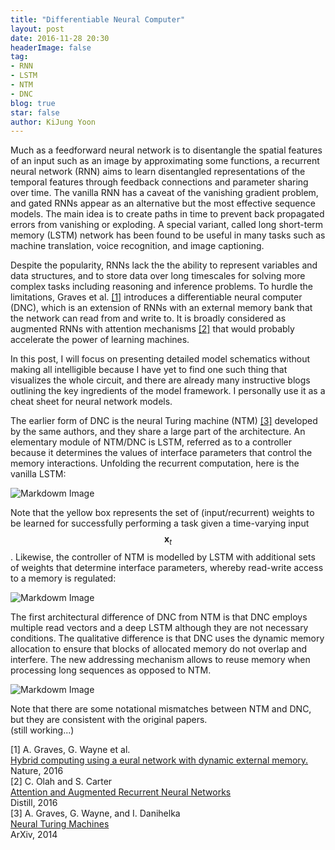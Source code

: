 ```yaml
---
title: "Differentiable Neural Computer"
layout: post
date: 2016-11-28 20:30
headerImage: false
tag:
- RNN
- LSTM
- NTM
- DNC
blog: true
star: false
author: KiJung Yoon
---
```


Much as a feedforward neural network is to disentangle the spatial features of an input such as an image by approximating some functions, a recurrent neural network (RNN) aims to learn disentangled representations of the temporal features through feedback connections and parameter sharing over time. The vanilla RNN has a caveat of the vanishing gradient problem, and gated RNNs appear as an alternative but the most effective sequence models. The main idea is to create paths in time to prevent back propagated errors from vanishing or exploding. A special variant, called long short-term memory (LSTM) network has been found to be useful in many tasks such as machine translation, voice recognition, and image captioning.

Despite the popularity, RNNs lack the the ability to represent variables and data structures, and to store data over long timescales for solving more complex tasks including reasoning and inference problems. To hurdle the limitations, Graves et al. [[1]](http://www.nature.com/nature/journal/v538/n7626/full/nature20101.html) introduces a differentiable neural computer (DNC), which is an extension of RNNs with an external memory bank that the network can read from and write to. It is broadly considered as augmented RNNs with attention mechanisms [[2]](http://distill.pub/2016/augmented-rnns/#adaptive-computation-time) that would probably accelerate the power of learning machines.

In this post, I will focus on presenting detailed model schematics without making all intelligible because I have yet to find one such thing that visualizes the whole circuit, and there are already many instructive blogs outlining the key ingredients of the model framework. I personally use it as a cheat sheet for neural network models.

The earlier form of DNC is the neural Turing machine (NTM) [[3]](https://arxiv.org/abs/1410.5401) developed by the same authors, and they share a large part of the architecture. An elementary module of NTM/DNC is LSTM, referred as to a controller because it determines the values of interface parameters that control the memory interactions. Unfolding the recurrent computation, here is the vanilla LSTM:

![Markdowm Image](https://kijungyoon.github.io/assets/images/lstm.png)

Note that the yellow box represents the set of (input/recurrent) weights to be learned for successfully performing a task given a time-varying input $$\mathbf{x}_t$$. Likewise, the controller of NTM is modelled by LSTM with additional sets of weights that determine interface parameters, whereby read-write access to a memory is regulated:

![Markdowm Image](https://kijungyoon.github.io/assets/images/ntm.png)

The first architectural difference of DNC from NTM is that DNC employs multiple read vectors and a deep LSTM although they are not necessary conditions. The qualitative difference is that DNC uses the dynamic memory allocation to ensure that blocks of allocated memory do not overlap and interfere. The new addressing mechanism allows to reuse memory when processing long sequences as opposed to NTM.

![Markdowm Image](https://kijungyoon.github.io/assets/images/dnc.png)

Note that there are some notational mismatches between NTM and DNC, but they are consistent with the original papers.<br>
(still working...)

[1] A. Graves, G. Wayne et al.<br>
<a href="https://www.nature.com/nature/journal/v538/n7626/full/nature20101.html" target="_blank">Hybrid computing using a eural network with dynamic external memory.</a><br>
Nature, 2016<br>
[2] C. Olah and S. Carter <br>
<a href="http://distill.pub/2016/augmented-rnns/#adaptive-computation-time" target="_blank">Attention and Augmented Recurrent Neural Networks</a><br>
Distill, 2016<br>
[3] A. Graves, G. Wayne, and I. Danihelka<Br>
<a href="https://arxiv.org/abs/1410.5401" target="_blank">Neural Turing Machines</a><br>
ArXiv, 2014<br>
